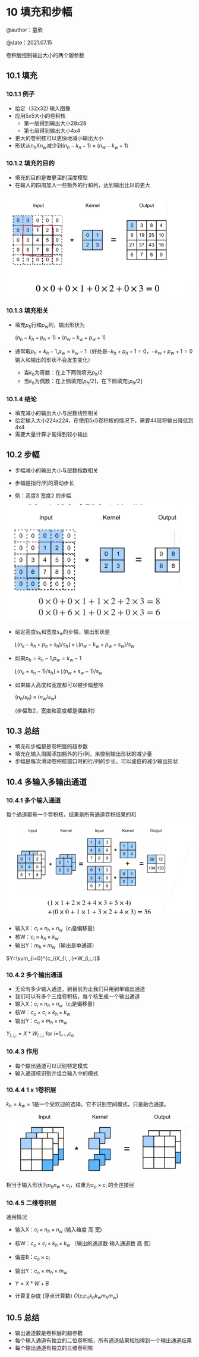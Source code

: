 # 10 填充和步幅

@author：童欣

@date：2021.07.15

卷积层控制输出大小的两个超参数

## 10.1 填充

### 10.1.1 例子

- 给定（32x32) 输入图像
- 应用5x5大小的卷积核
  - 第一层得到输出大小28x28
  - 第七层得到输出大小4x4
- 更大的卷积核可以更快地减小输出大小
- 形状从$n_h$X$n_w$减少到$(n_h-k_n+1) \times (n_w-k_w+1)$

### 10.1.2 填充的目的

- 填充的目的是做更深的深度模型
- 在输入的四周加入一些额外的行和列，达到输出比以前更大

![](images/tx/1.png)

### 10.1.3 填充相关

- 填充$p_h$行和$p_w$列，输出形状为

  $(n_h-k_h+p_h+1)\times(n_w-k_w+p_w+1)$

- 通常取$p_h=k_h-1$,$p_w=k_w-1$（好处是$-k_h+p_h+1=0$，$-k_w+p_w+1=0$ 输入和输出的形状不会发生变化）
  - 当$k_h$为奇数：在上下两侧填充$p_h/2$
  - 当$k_h$为偶数：在上侧填充$\lceil p_h/2 \rceil$，在下侧填充$\lfloor p_h/2 \rfloor$

### 10.1.4 结论

- 填充减小的输出大小与层数线性相关
- 给定输入大小224x224，在使用5x5卷积核的情况下，需要44层将输出降低到4x4
- 需要大量计算才能得到较小输出

## 10.2 步幅

- 步幅减小的输出大小与层数指数相关

- 步幅是指行/列的滑动步长
- 例：高度3 宽度2 的步幅

![](images/tx/2.png)

- 给定高度$s_h$和宽度$s_w$的步幅，输出形状是

  $\lfloor(n_k-k_h+p_h+s_h)/s_h\rfloor \times \lfloor(n_w-k_w+p_w+s_w)/s_w$

- 如果$p_h=k_h-1$,$p_w=k_w-1$

  $\lfloor(n_k+s_h-1)/s_h\rfloor \times \lfloor(n_w+s_w-1)/s_w$

- 如果输入高度和宽度都可以被步幅整除

  $(n_h/s_h)\times(n_w/s_w)$

  (步幅取2，宽度和高度都是偶数时)

## 10.3 总结

- 填充和步幅都是卷积层的超参数
- 填充在输入周围添加额外的行/列，来控制输出形状的减少量
- 步幅是每次滑动卷积核窗口时的行/列的步长，可以成倍的减少输出形状

## 10.4 多输入多输出通道

### 10.4.1 多个输入通道

每个通道都有一个卷积核，结果是所有通道卷积结果的和

![](images/tx/3.png)

- 输入X：$c_i\times n_h\times n_w$（$c_i$是偏移量）
- 核W：$c_i \times k_h \times k_w$
- 输出Y：$m_h \times m_w$（输出是单通道）

$Y=\sum_{i=0}^{c_i}X_{I,:,:}*W_{i,:,:}$

### 10.4.2 多个输出通道

- 无论有多少输入通道，到目前为止我们只用到单输出通道
- 我们可以有多个三维卷积核，每个核生成一个输出通道
- 输入X：$c_i\times n_h\times n_w$（$c_i$是偏移量）
- 核W：$c_o \times c_i \times k_h \times k_w$
- 输出Y：$c_o \times m_h \times m_w$

$Y_{i,:,:}=X*W_{i,:,:}$  for i=1,...,$c_o$

### 10.4.3 作用

- 每个输出通道可以识别特定模式
- 输入通道核识别并组合输入中的模式

### 10.4.4 1 x 1卷积层

$k_h=k_w=1$是一个受欢迎的选择。它不识别空间模式，只是融合通道。

![](images/tx/4.png)

相当于输入形状为$n_hn_w \times c_i$，权重为$c_o \times c_i$ 的全连接层

### 10.4.5 二维卷积层

通用情况

- 输入X：$c_i\times n_h\times n_w$ (输入维度 高 宽)
- 核W：$c_o \times c_i \times k_h \times k_w$ （输出的通道数 输入通道数 高 宽）
- 偏差B：$c_o \times c_i$
- 输出Y：$c_o \times m_h \times m_w$
- $Y = X*W+B$

- 计算复杂度 (浮点计算数) $O(c_ic_ok_hk_wm_hm_w)$

## 10.5 总结

- 输出通道数是卷积层的超参数
- 每个输入通道有独立的二位卷积核，所有通道结果相加得到一个输出通道结果
- 每个输出通道有独立的三维卷积核
